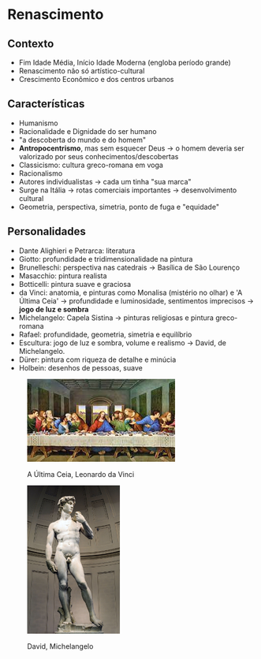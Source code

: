 # Renascimento

## Contexto

* Fim Idade Média, Início Idade Moderna (engloba período grande)
* Renascimento não só artístico-cultural
* Crescimento Econômico e dos centros urbanos

## Características

* Humanismo
* Racionalidade e Dignidade do ser humano
* "a descoberta do mundo e do homem"
* **Antropocentrismo**, mas sem esquecer Deus → o homem deveria ser valorizado por seus conhecimentos/descobertas
* Classicismo: cultura greco-romana em voga
* Racionalismo
* Autores individualistas → cada um tinha "sua marca"
* Surge na Itália → rotas comerciais importantes → desenvolvimento cultural
* Geometria, perspectiva, simetria, ponto de fuga e "equidade"

## Personalidades

* Dante Alighieri e Petrarca: literatura
* Giotto: profundidade e tridimensionalidade na pintura
* Brunelleschi: perspectiva nas catedrais → Basílica de São Lourenço
* Masacchio: pintura realista
* Botticelli: pintura suave e graciosa
* da Vinci: anatomia, e pinturas como Monalisa (mistério no olhar) e 'A Última Ceia' → profundidade e luminosidade, sentimentos imprecisos → **jogo de luz e sombra**
* Michelangelo: Capela Sistina → pinturas religiosas e pintura greco-romana
* Rafael: profundidade, geometria, simetria e equilíbrio
* Escultura: jogo de luz e sombra, volume e realismo → David, de Michelangelo.
* Dürer: pintura com riqueza de detalhe e minúcia
* Holbein: desenhos de pessoas, suave

<figure><img src="../../.gitbook/assets/image (2) (1) (1) (1) (1) (1) (1).png" alt=""><figcaption><p>A Última Ceia, Leonardo da Vinci</p></figcaption></figure>

<figure><img src="../../.gitbook/assets/image (3) (1) (1) (1) (1).png" alt="" width="188"><figcaption><p>David, Michelangelo</p></figcaption></figure>
